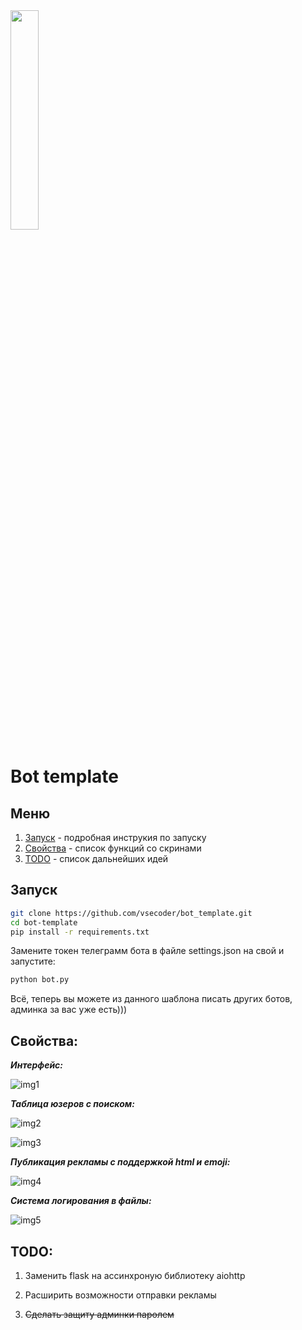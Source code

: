 <img src="https://raw.githubusercontent.com/vsecoder/bot_template/main/static/img/icon.png" width="30%">

# Bot template

## Меню

1. [Запуск](https://github.com/vsecoder/bot_template#запуск) - подробная инструкия по запуску
2. [Свойства](https://github.com/vsecoder/bot_template#свойства) - список функций со скринами
3. [TODO](https://github.com/vsecoder/bot_template#todo) - список дальнейших идей

## Запуск

```bash
git clone https://github.com/vsecoder/bot_template.git
cd bot-template
pip install -r requirements.txt
```

Замените токен телеграмм бота в файле settings.json на свой и запустите:

```bash
python bot.py
```

Всё, теперь вы можете из данного шаблона писать других ботов, админка за вас уже есть)))

## Свойства:

***Интерфейс:***

![img1](https://raw.githubusercontent.com/vsecoder/bot_template/main/md/image_1.png)

***Таблица юзеров с поиском:***

![img2](https://raw.githubusercontent.com/vsecoder/bot_template/main/md/image_2.png)

![img3](https://raw.githubusercontent.com/vsecoder/bot_template/main/md/image_3.png)

***Публикация рекламы с поддержкой html и emoji:***

![img4](https://raw.githubusercontent.com/vsecoder/bot_template/main/md/image_4.png)

***Система логирования в файлы:***

![img5](https://raw.githubusercontent.com/vsecoder/bot_template/main/md/image_5.png)

## TODO:

1. Заменить flask на ассинхроную библиотеку aiohttp

2. Расширить возможности отправки рекламы

3. ~~Сделать защиту админки паролем~~
